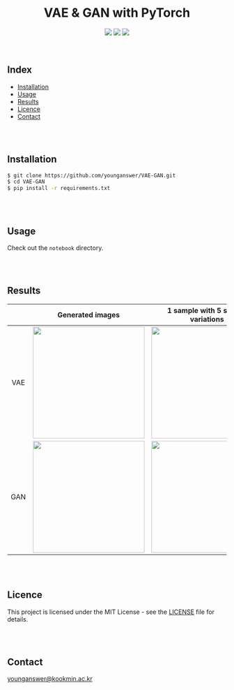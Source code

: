 <h1 align='center'>VAE & GAN with PyTorch</h1>
<div align='center'>
	<img src='https://img.shields.io/badge/Python-3.11.5-blue'>
	<img src='https://img.shields.io/badge/PyTorch-1.9.0-red'>
	<img src='https://img.shields.io/badge/License-MIT-yellow.svg'>
</div>
<br/><br/>

## Index

-   [Installation](#installation)
-   [Usage](#usage)
-   [Results](#results)
-   [Licence](#licence)
-   [Contact](#contact)

<br/><br/>

## Installation

```bash
$ git clone https://github.com/younganswer/VAE-GAN.git
$ cd VAE-GAN
$ pip install -r requirements.txt
```

<br/><br/>

## Usage

Check out the `notebook` directory.

<br/><br/>

## Results

<!-- make table -->
<!-- first row: VAE -->
<!-- second row: GAN -->
<!-- first column: Random sampled 5 square images -->
<!-- second column: 1 sample & 5 square variations -->

|     |                            Generated images                            |                            1 sample with 5 square variations                            |
| :-: | :--------------------------------------------------------------------: | :-------------------------------------------------------------------------------------: |
| VAE | <img src='./assets/VAE_generated_images.png' width='256' height='256'> | <img src='./assets/VAE_1_sample_with_5_square_variations.png' width='256' height='256'> |
| GAN | <img src='./assets/GAN_generated_images.png' width='256' height='256'> | <img src='./assets/GAN_1_sample_with_5_square_variations.png' width='256' height='256'> |

<br/><br/>

## Licence

This project is licensed under the MIT License - see the [LICENSE](./LICENSE) file for details.

<br/><br/>

## Contact

younganswer@kookmin.ac.kr
